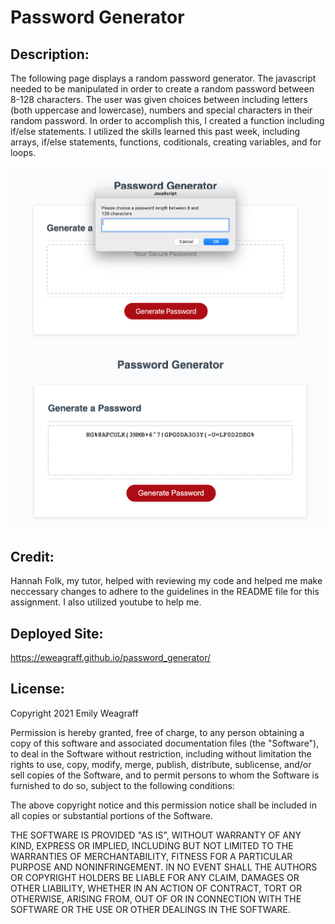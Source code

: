 # Password Generator

## Description:

The following page displays a random password generator. The javascript needed to be manipulated in order to create a random password between 8-128 characters. The user was given choices between including letters (both uppercase and lowercase), numbers and special characters in their random password. In order to accomplish this, I created a function including if/else statements. I utilized the skills learned this past week, including arrays, if/else statements, functions, coditionals, creating variables, and for loops.

![Screenshot of prompt, choose password length](assets/images/password_generator.png)
![Screenshot of random generated password](assets/images/password.png)

## Credit:

Hannah Folk, my tutor, helped with reviewing my code and helped me make neccessary changes to adhere to the guidelines in the README file for this assignment. I also utilized youtube to help me.

## Deployed Site:

https://eweagraff.github.io/password_generator/

## License:

Copyright 2021 Emily Weagraff

Permission is hereby granted, free of charge, to any person obtaining a copy of this software and associated documentation files (the "Software"), to deal in the Software without restriction, including without limitation the rights to use, copy, modify, merge, publish, distribute, sublicense, and/or sell copies of the Software, and to permit persons to whom the Software is furnished to do so, subject to the following conditions:

The above copyright notice and this permission notice shall be included in all copies or substantial portions of the Software.

THE SOFTWARE IS PROVIDED "AS IS", WITHOUT WARRANTY OF ANY KIND, EXPRESS OR IMPLIED, INCLUDING BUT NOT LIMITED TO THE WARRANTIES OF MERCHANTABILITY, FITNESS FOR A PARTICULAR PURPOSE AND NONINFRINGEMENT. IN NO EVENT SHALL THE AUTHORS OR COPYRIGHT HOLDERS BE LIABLE FOR ANY CLAIM, DAMAGES OR OTHER LIABILITY, WHETHER IN AN ACTION OF CONTRACT, TORT OR OTHERWISE, ARISING FROM, OUT OF OR IN CONNECTION WITH THE SOFTWARE OR THE USE OR OTHER DEALINGS IN THE SOFTWARE.
